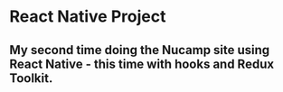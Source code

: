 # React Native Project
## My second time doing the Nucamp site using React Native - this time with hooks and Redux Toolkit.
